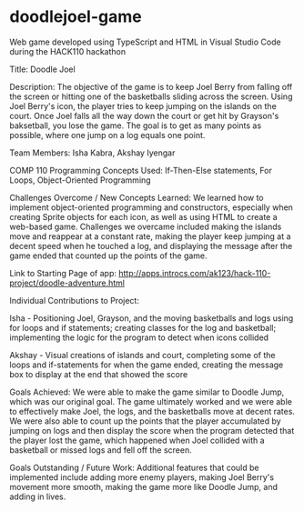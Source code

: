# doodlejoel-game
Web game developed using TypeScript and HTML in Visual Studio Code during the HACK110 hackathon

Title: 
Doodle Joel 

Description: 
The objective of the game is to keep Joel Berry from falling off the screen or hitting one of the basketballs sliding across the screen. Using Joel Berry's icon, the player tries to keep jumping on the islands on the court. Once Joel falls all the way down the court or get hit by Grayson's baksetball, you lose the game. The goal is to get as many points as possible, where one jump on a log equals one point. 

Team Members: 
Isha Kabra, Akshay Iyengar

COMP 110 Programming Concepts Used: 
If-Then-Else statements, For Loops, Object-Oriented Programming 

Challenges Overcome / New Concepts Learned: 
We learned how to implement object-oriented programming and constructors, especially when creating Sprite objects for each icon, as well as using HTML to create a web-based game. Challenges we overcame included making the islands move and reappear at a constant rate, making the player keep jumping at a decent speed when he touched a log, and displaying the message after the game ended that counted up the points of the game. 

Link to Starting Page of app: 
http://apps.introcs.com/ak123/hack-110-project/doodle-adventure.html 

Individual Contributions to Project: 

Isha - Positioning Joel, Grayson, and the moving basketballs and logs using for loops and if statements; creating classes for the log and basketball; implementing the logic for the program to detect when icons collided 

Akshay - Visual creations of islands and court, completing some of the loops and if-statements for when the game ended, creating the message box to display at the end that showed the score 

Goals Achieved: 
We were able to make the game similar to Doodle Jump, which was our original goal. The game ultimately worked and we were able to effectively make Joel, the logs, and the basketballs move at decent rates. We were also able to count up the points that the player accumulated by jumping on logs and then display the score when the program detected that the player lost the game, which happened when Joel collided with a basketball or missed logs and fell off the screen. 

Goals Outstanding / Future Work: 
Additional features that could be implemented include adding more enemy players, making Joel Berry's movement more smooth, making the game more like Doodle Jump, and adding in lives.
